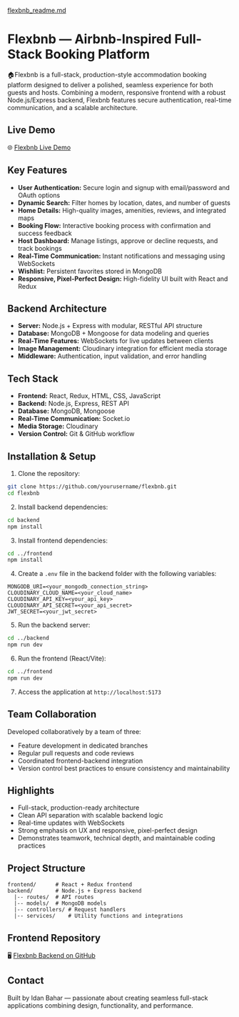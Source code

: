 [flexbnb_readme.md](https://github.com/user-attachments/files/23027359/flexbnb_readme.md)
# Flexbnb — Airbnb-Inspired Full-Stack Booking Platform

🏠Flexbnb is a full-stack, production-style accommodation booking platform designed to deliver a polished, seamless experience for both guests and hosts. Combining a modern, responsive frontend with a robust Node.js/Express backend, Flexbnb features secure authentication, real-time communication, and a scalable architecture.

## Live Demo

🌐 [Flexbnb Live Demo](https://flexbnb-karin.onrender.com)

## Key Features

- **User Authentication:** Secure login and signup with email/password and OAuth options
- **Dynamic Search:** Filter homes by location, dates, and number of guests
- **Home Details:** High-quality images, amenities, reviews, and integrated maps
- **Booking Flow:** Interactive booking process with confirmation and success feedback
- **Host Dashboard:** Manage listings, approve or decline requests, and track bookings
- **Real-Time Communication:** Instant notifications and messaging using WebSockets
- **Wishlist:** Persistent favorites stored in MongoDB
- **Responsive, Pixel-Perfect Design:** High-fidelity UI built with React and Redux

## Backend Architecture

- **Server:** Node.js + Express with modular, RESTful API structure
- **Database:** MongoDB + Mongoose for data modeling and queries
- **Real-Time Features:** WebSockets for live updates between clients
- **Image Management:** Cloudinary integration for efficient media storage
- **Middleware:** Authentication, input validation, and error handling

## Tech Stack

- **Frontend:** React, Redux, HTML, CSS, JavaScript
- **Backend:** Node.js, Express, REST API
- **Database:** MongoDB, Mongoose
- **Real-Time Communication:** Socket.io
- **Media Storage:** Cloudinary
- **Version Control:** Git & GitHub workflow

## Installation & Setup

1. Clone the repository:

```bash
git clone https://github.com/yourusername/flexbnb.git
cd flexbnb
```

2. Install backend dependencies:

```bash
cd backend
npm install
```

3. Install frontend dependencies:

```bash
cd ../frontend
npm install
```

4. Create a `.env` file in the backend folder with the following variables:

```
MONGODB_URI=<your_mongodb_connection_string>
CLOUDINARY_CLOUD_NAME=<your_cloud_name>
CLOUDINARY_API_KEY=<your_api_key>
CLOUDINARY_API_SECRET=<your_api_secret>
JWT_SECRET=<your_jwt_secret>
```

5. Run the backend server:

```bash
cd ../backend
npm run dev
```

6. Run the frontend (React/Vite):

```bash
cd ../frontend
npm run dev
```

7. Access the application at `http://localhost:5173`

## Team Collaboration

Developed collaboratively by a team of three:

- Feature development in dedicated branches
- Regular pull requests and code reviews
- Coordinated frontend-backend integration
- Version control best practices to ensure consistency and maintainability

## Highlights

- Full-stack, production-ready architecture
- Clean API separation with scalable backend logic
- Real-time updates with WebSockets
- Strong emphasis on UX and responsive, pixel-perfect design
- Demonstrates teamwork, technical depth, and maintainable coding practices

## Project Structure

```
frontend/      # React + Redux frontend
backend/       # Node.js + Express backend
  |-- routes/  # API routes
  |-- models/  # MongoDB models
  |-- controllers/ # Request handlers
  |-- services/    # Utility functions and integrations
```

## Frontend Repository
🖥️ [Flexbnb Backend on GitHub](https://github.com/IdanBahar/flexbnb_api)

## Contact

Built by Idan Bahar — passionate about creating seamless full-stack applications combining design, functionality, and performance.

